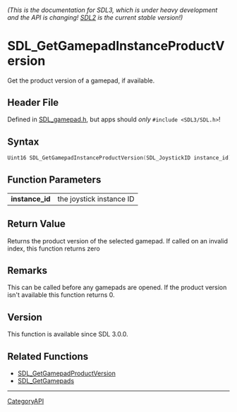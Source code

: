 ###### (This is the documentation for SDL3, which is under heavy development and the API is changing! [SDL2](https://wiki.libsdl.org/SDL2/) is the current stable version!)
# SDL_GetGamepadInstanceProductVersion

Get the product version of a gamepad, if available.

## Header File

Defined in [SDL_gamepad.h](https://github.com/libsdl-org/SDL/blob/main/include/SDL3/SDL_gamepad.h), but apps should _only_ `#include <SDL3/SDL.h>`!

## Syntax

```c
Uint16 SDL_GetGamepadInstanceProductVersion(SDL_JoystickID instance_id);

```

## Function Parameters

|                     |                          |
| ------------------- | ------------------------ |
| **instance_id**     | the joystick instance ID |

## Return Value

Returns the product version of the selected gamepad. If called on an
invalid index, this function returns zero

## Remarks

This can be called before any gamepads are opened. If the product version
isn't available this function returns 0.

## Version

This function is available since SDL 3.0.0.

## Related Functions

* [SDL_GetGamepadProductVersion](SDL_GetGamepadProductVersion)
* [SDL_GetGamepads](SDL_GetGamepads)

----
[CategoryAPI](CategoryAPI)


